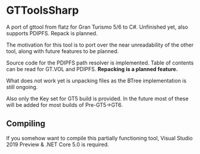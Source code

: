 # GTToolsSharp
A port of gttool from flatz for Gran Turismo 5/6 to C#. Unfinished yet, also supports PDIPFS. Repack is planned.

The motivation for this tool is to port over the near unreadability of the other tool, along with future features to be planned.

Source code for the PDIPFS path resolver is implemented. Table of contents can be read for GT.VOL and PDIPFS. **Repacking is a planned feature.**


What does not work yet is unpacking files as the BTree implementation is still ongoing.

Also only the Key set for GT5 build is provided. In the future most of these will be added for most builds of Pre-GT5->GT6.

## Compiling
If you somehow want to compile this partially functioning tool, Visual Studio 2019 Preview & .NET Core 5.0 is required.




